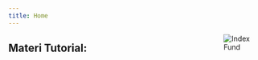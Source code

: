 ```yaml
---
title: Home
---
```


<img src="https://openclipart.org/download/196065/index-fund.svg" style="max-width:15%;min-width:40px;float:right;" alt="Index Fund" />

## Materi Tutorial:


